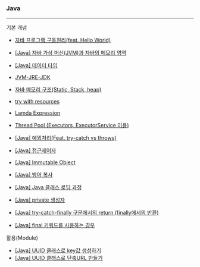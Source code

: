 ### Java

---

기본 개념
* [자바 프로그램 구동원리(feat. Hello World)](https://www.notion.so/hello-world-f76e77404d5d4cda8a441342f3e8ae40)
* [[Java] 자바 가상 머신(JVM)과 자바의 메모리 영역](https://www.notion.so/Java-JVM-319c48ae38534eb5bd04b00a6cdc8aa5)
* [[Java] 데이터 타입](https://www.notion.so/Java-8cedd164eceb4bd8be2485961441451b)



* [JVM-JRE-JDK](https://www.notion.so/JVM-JRE-JDK-a10f62fadc2645fc86c35448a101af1e)
* [자바 메모리 구조(Static, Stack, heap)](https://www.notion.so/JAVA-Static-Stack-heap-b964277b8ac14653af68ef623466cbca)
* [try with resources](https://www.notion.so/Java-try-with-resources-e76ff050d0834b4a84e7484be7e38d36)
* [Lamda Expression](https://www.notion.so/Java-Lamda-Expression-d6a746de8b7e46878b727402b7c6ead5)
* [Thread Pool (Executors, ExecutorService 이용)](https://www.notion.so/Java-Thread-Pool-Executors-ExecutorService-c2796443098946dc86da9b4aff6caa79)
* [[Java] 예외처리(Feat. try-catch vs throws)](https://www.notion.so/Java-Feat-try-catch-vs-throws-af0a5d7720dd41f881dcce4fb971c7d7)
* [[Java] 접근제어자](https://www.notion.so/Java-a0cff416974f4f95b17aae01233d07b7)
* [[Java] Immutable Object](https://www.notion.so/Java-Immutable-Object-9ae3e4fec8324c77abaffafcada8f295)
* [[Java] 방어 복사](https://www.notion.so/Java-b6449a4bb6a44070bf96dbdf1f72c1bb)
* [[Java] Java 클래스 로딩 과정](https://www.notion.so/Java-Java-b434010a0682425ab77ce7eebd217a55)
* [[Java] private 생성자](https://www.notion.so/Java-private-9145802e32c84114b2ae87f51bf8e923)
* [[Java] try-catch-finally 구문에서의 return (finally에서의 반환)](https://www.notion.so/Java-try-catch-finally-return-finally-9ead106dd91246848c3b77b52942dd89)
* [[Java] final 키워드를 사용하는 경우](https://www.notion.so/Java-final-2e3010ef862a4706862dc5b32b3f5b85)

활용(Module)   
* [[Java] UUID 클래스로 key값 생성하기](https://www.notion.so/Java-UUID-key-db59b8894015448d83d433b9bc8c0505)
* [[Java] UUID 클래스로 단축URL 만들기](https://www.notion.so/JAVA-UUID-URL-da5ec209b6694ae6b4559a2fbb5861a7)

